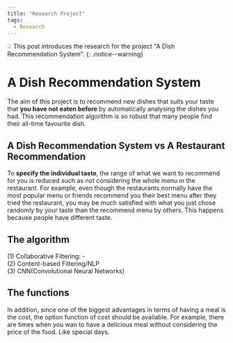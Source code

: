 ```yaml
---
title: "Research Project"
tags:
  - Research
---
```

💡 This post introduces the research for the project "A Dish Recommendation System".
{: .notice--warning}
# A Dish Recommendation System
The aim of this project is to recommend new dishes that suits your taste that **you have not eaten before** by automatically analysing the dishes you had. This recommendation algorithm is so robust that many people find their all-time favourite dish.

## A Dish Recommendation System vs A Restaurant Recommendation
To **specify the individual taste**, the range of what we want to recommend for you is reduced such as not considering the whole menu in the restaurant. For example, even though the restaurants normally have the most popular menu or friends recommend you their best menu after they tried the restaurant, you may be much satisfied with what you just chose randomly by your taste than the recommend menu by others. This happens because people have different taste.

## The algorithm
(1) Collaborative Filtering: -
<br>
(2) Content-based Filtering/NLP
<br>
(3) CNN(Convolutional Neural Networks)
<br>

## The functions
In addition, since one of the biggest advantages in terms of having a meal is the cost, the option function of cost should be available. For example, there are times when you wan to have a delicious meal without considering the price of the food. Like special days.
